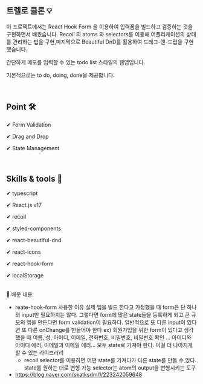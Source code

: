 ## 트렐로 클론 💡

이 프로젝트에서는 React Hook Form 을 이용하여 입력폼을 빌드하고 검증하는 것을 구현하면서 배웠습니다.  Recoil 의 atoms 와 selectors를 이용해 어플리케이션의 상태를 관리하는 법을 구현,마지막으로 Beautiful DnD를 활용하여 드래그-앤-드랍을 구현했습니다.

간단하게 메모를 입력할 수 있는 todo list 스타일의 웹앱입니다.

기본적으로는 to do, doing, done을 제공합니다.



<br>

## Point 🛠

✔ Form Validation

✔ Drag and Drop

✔ State Management


<br>

## Skills & tools 📌

✔ typescript

✔ React.js v17

✔ recoil

✔ styled-components

✔ react-beautiful-dnd

✔ react-icons

✔ react-hook-form

✔ localStorage

<br>
📌 배운 내용

* reate-hook-form 사용한 이유
  실제 앱을 빌드 한다고 가정했을 때 form은 단 하나의 input만 필요하지는 않다.
  그렇다면 form에 많은 state들을 등록하게 되고 큰 규모의 앱을 만든다면 form validation이 필요하다.
  일반적으로 또 다른 input이 있다면 또 다른 onChange를 만들어야 한다
  ex) 회원가입을 위한 form이 있다고 생각했을 때 이름, 성, 아이디, 이메일, 전화번호, 비밀번호, 비밀번호 확인
  ... 아이디와 아이디 에러, 이메일과 이메일 에러... 모두 state로 가져야 한다.
   이걸 더 나아지게 할 수 있는 라이브러리
  * recoil selector를 이용하면
   어떤 state를 가져다가 다른 state를 만들 수 있다.
  state를 원하는 대로 변형 가능
  selector는 atom의 output을 변형시키는 도구
 * https://blog.naver.com/skatksdml1/223242059648
<br>
